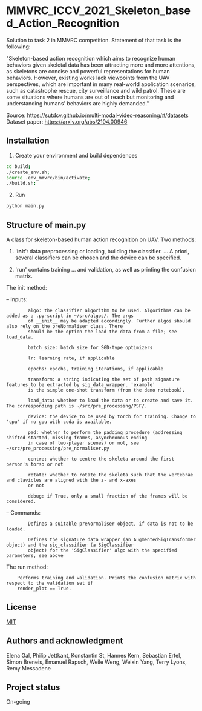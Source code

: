 # MMVRC_ICCV_2021_Skeleton_based_Action_Recognition

Solution to task 2 in MMVRC competition. Statement of that task is the following:

"Skeleton-based action recognition which aims to recognize human behaviors given skeletal data has been attracting more and more attentions, as skeletons are concise and powerful representations for human behaviors. However, existing works lack viewpoints from the UAV perspectives, which are important in many real-world application scenarios, such as catastrophe rescue, city surveillance and wild patrol. These are some situations where humans are out of reach but monitoring and understanding humans' behaviors are highly demanded."


Source: https://sutdcv.github.io/multi-modal-video-reasoning/#/datasets
Dataset paper: https://arxiv.org/abs/2104.00946


## Installation

1. Create your environment and build dependences
```bash
cd build;
./create_env.sh;
source .env_mmvrc/bin/activate;
./build.sh;
```
2. Run
```python
python main.py
```

## Structure of main.py

A class for skeleton-based human action recognition on UAV.
Two methods: 

1) '__init__': data preprocessing or loading, building the classifier. 
        ... A priori, several classifiers can be chosen and the device can be specified. 
       
2) 'run' contains training
        ... and validation, as well as printing the confusion matrix.

The init method:  

– Inputs:

            algo: the classifier algorithm to be used. Algorithms can be added as a .py-script in ~/src/algos/. The args
            of __init__ may be adapted accordingly. Further algos should also rely on the preNormaliser class. There
            should be the option the load the data from a file; see load_data.
            
            batch_size: batch size for SGD-type optimizers
            
            lr: learning rate, if applicable
            
            epochs: epochs, training iterations, if applicable
            
            transform: a string indicating the set of path signature features to be extracted by sig_data_wrapper. 'example'
            is the simple one-shot transform (from the demo notebook).
            
            load_data: whether to load the data or to create and save it. The corresponding path is ~/src/pre_processing/PSF/.
            
            device: the device to be used by torch for training. Change to 'cpu' if no gpu with cuda is available.
            
            pad: whether to perform the padding procedure (addressing shifted started, missing frames, asynchronous ending
            in case of two-player scenes) or not, see ~/src/pre_processing/pre_normaliser.py
            
            centre: whether to centre the skeleta around the first person's torso or not
            
            rotate: whether to rotate the skeleta such that the vertebrae and clavicles are aligned with the z- and x-axes
            or not
            
            debug: if True, only a small fraction of the frames will be considered.
            
 – Commands:
            
            Defines a suitable preNormaliser object, if data is not to be loaded.
            
            Defines the signature data wrapper (an AugmentedSigTransformer object) and the sig_classifier (a SigClassifier
            object) for the 'SigClassifier' algo with the specified parameters, see above
            
The run method:

        Performs training and validation. Prints the confusion matrix with respect to the validation set if 
        render_plot == True.

## License
[MIT](https://choosealicense.com/licenses/mit/)


## Authors and acknowledgment
Elena Gal, Philip Jettkant, Konstantin St, Hannes Kern, Sebastian Ertel, Simon Breneis, Emanuel Rapsch, Weile Weng, Weixin Yang, Terry Lyons, Remy Messadene

## Project status
On-going
